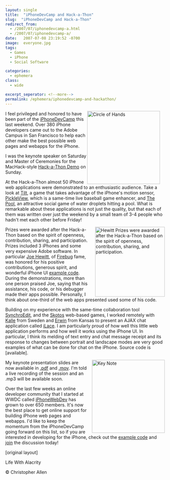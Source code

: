 ```yaml
---
layout: single
title:  "iPhoneDevCamp and Hack-a-Thon"
slug:  "iPhoneDevCamp and Hack-a-Thon"
redirect_from:
  - /2007/07/iphonedevcamp-a.html
  - /2007/07/iphonedevcamp-a/
date:   2007-07-08 23:19:52 -0700
image:  everyone.jpg
tags: 
  - Games
  - iPhone
  - Social Software

categories:
  - ephemera
class:
  - wide

excerpt_seperator: <!--more-->
permalink: /ephemera/iphonedevcamp-and-hackathon/
---
```


<a href="#"><img width="230px" style=" margin-right:15px" align="right"  src="{{ site.url }}{{ site.baseurl }}/assets/images/everyone.jpg" alt="Circle of Hands"/></a>

I feel privileged and honored to have been part of the [iPhoneDevCamp](http://barcamp.org/iPhoneDevCamp) this last weekend. Over 380 iPhone developers came out to the Adobe Campus in San Francisco to help each other make the best possible web pages and webapps for the iPhone.

I was the keynote speaker on Saturday and Master of Ceremonies for the MacHack-style [Hack-a-Thon Demo](http://barcamp.org/iPhoneDevCampHackAThon) on Sunday.

At the Hack-a-Thon almost 50 iPhone web applications were demonstrated to an enthusiastic audience. Take a look at [Tilt](http://www.xeodesign.com/tilt), a game that takes advantage of the iPhone's motion sensor, [PickleView](http://www.mxis.com/pickleview), which is a same-time live baseball game enhancer, and [The Pool](http://www.bartholo.com/devcamp/pool.html), an attractive social game of water droplets hitting a pool. What is remarkable about these applications is not just the quality, but that each of them was written over just the weekend by a small team of 3-4 people who hadn't met each other before Friday!

<a href="http://www.flickr.com/photos/snackfight/750214294/"><img width="220px" style=" margin-left:15px" align="right"  src="{{ site.url }}{{ site.baseurl }}/assets/images/hewitt.jpg" alt="Hewitt Prizes were awarded after the Hack-a-Thon based on the spirit of openness, contribution, sharing, and participation."/></a>

Prizes were awarded after the Hack-a-Thon based on the spirit of openness, contribution, sharing, and participation. Prizes included 3 iPhones and some very expensive Adobe software. In particular [Joe Hewitt](http://www.joehewitt.com/), of [Firebug](http://www.getfirebug.com/) fame, was honored for his positive contributions, generous spirit, and wonderful iPhone UI [example code](http://www.joehewitt.com/files/iphone/navigation.html). During the demonstrations, more than one person praised Joe, saying that his assistance, his code, or his debugger made their apps possible. Personally, I think about one-third of the web apps presented used some of his code.

Building on my experience with the same-time collaboration tool [SynchroEdit](http://www.synchroedit.com), and the [Skotos](http://www.skotos.net) web-based games, I worked remotely with [Kalle](http://www.kallealm.com/) from Sweden and [Erwin](http://is-here.com/) from Kansas to present an AJAX chat application called [iLace](http://www.iphonewebdev.com/ilace/). I am particularly proud of how well this little web application performs and how well it works using the iPhone UI. In particular, I think its melding of text entry and chat message receipt and its response to changes between portrait and landscape modes are very good examples of what can be done for chat on the iPhone. Source code is [available].

<a href="#"><img width="230px" style=" margin-left:15px" align="right"  src="{{ site.url }}{{ site.baseurl }}/assets/images/keynote.jpg" alt="Key Note"/></a>

 My keynote presentation slides are now available in [.pdf](http://iphonedevcamp.org/stuff/iPhoneDevCamp_Keynote.pdf) and [.mov](http://iphonedevcamp.org/stuff/iPhoneDevCamp_Keynote.mov). I'm told a live recording of the session and an .mp3 will be available soon.

Over the last few weeks an online developer community that I started at WWDC called [iPhoneWebDev](http://www.iPhoneWebDev.com) has grown to over 650 members. It's now the best place to get online support for building iPhone web pages and webapps. I'd like to keep the momentum from the iPhoneDevCamp going forward on this list, so if you are interested in developing for the iPhone, check out the [example code](http://www.iPhoneWebDev.com/examples) and [join](http://www.iphonewebdev.com/) the discussion today!

[original layout]

<!-- [Games](/tags/games/) [iPhone](/tags/iphone/) [User Interface](/tags/user-interface/) [Web/Tech](/tags/web/tech/) [HackAThon](/tags/hackathon/) [iPhoneWebCamp](/tags/iphonewebcamp/) [iPhone](/tags/iphone/) [iPhoneDevCamp](/tags/iphonedevcamp/) [JoeHewitt](/tags/joehewitt/) [iLace](/tags/ilace/) [hack contest](/tags/hack-contest/) [machack](/tags/machack/) [firebug](/tags/firebug/) [pickleview](/tags/pickleview/) [thepool](/tags/thepool/) [hack](/tags/hack/) [machack](/tags/machack/) -->

Life With Alacrity

© Christopher Allen